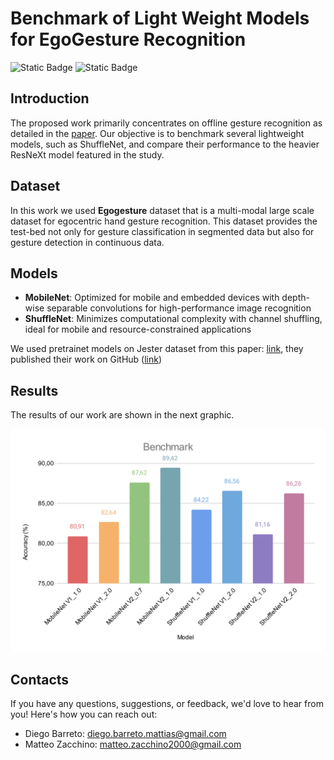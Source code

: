 # Benchmark of Light Weight Models for EgoGesture Recognition
![Static Badge](https://img.shields.io/badge/PyTorch-white?logo=pytorch&link=https%3A%2F%2Fpytorch.org%2Fdocs%2Fstable%2Findex.html)
![Static Badge](https://img.shields.io/badge/PyTorch_Lightning-%23792EE5?logo=lightning&link=https%3A%2F%2Flightning.ai%2Fdocs%2Foverview%2Fgetting-started)

## Introduction
The proposed work primarily concentrates on offline gesture recognition as detailed in the [paper](https://doi.org/10.48550/arXiv.1901.10323). Our objective is to benchmark several lightweight models, such as ShuffleNet, and compare their performance to the heavier ResNeXt model featured in the study.
## Dataset
In this work we used **Egogesture** dataset that is a multi-modal large scale dataset for egocentric hand gesture recognition. This dataset provides the test-bed not only for gesture classification in segmented data but also for gesture detection in continuous data.

## Models
- __MobileNet__: Optimized for mobile and embedded devices with depth-wise separable convolutions for high-performance image recognition
- __ShuffleNet__: Minimizes computational complexity with channel shuffling, ideal for mobile and resource-constrained applications

We used pretrainet models on Jester dataset from this paper: [link](https://arxiv.org/pdf/1904.02422), they published their work on GitHub ([link](https://github.com/okankop/Efficient-3DCNNs))


## Results
The results of our work are shown in the next graphic.

![Benchmark of the tested models](./readme_assets/Benchmark.svg)


## Contacts
If you have any questions, suggestions, or feedback, we'd love to hear from you! Here's how you can reach out:

- Diego Barreto: [diego.barreto.mattias@gmail.com](mailto:diego.barreto.mattias@gmail.com?subject=[GitHub]%20EgoGesture_Recognition)
- Matteo Zacchino: [matteo.zacchino2000@gmail.com](mailto:matteo.zacchino2000@gmail.com?subject=[GitHub]%20EgoGesture_Recognition)